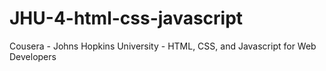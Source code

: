 # JHU-4-html-css-javascript
Cousera - Johns Hopkins University - HTML, CSS, and Javascript for Web Developers

